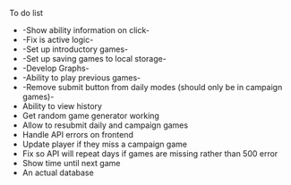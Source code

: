To do list

* -Show ability information on click-
* -Fix is active logic-
* -Set up introductory games-
* -Set up saving games to local storage-
* -Develop Graphs-
* -Ability to play previous games-
* -Remove submit button from daily modes (should only be in campaign games)-
* Ability to view history
* Get random game generator working
* Allow to resubmit daily and campaign games
* Handle API errors on frontend
* Update player if they miss a campaign game
* Fix so API will repeat days if games are missing rather than 500 error
* Show time until next game
* An actual database